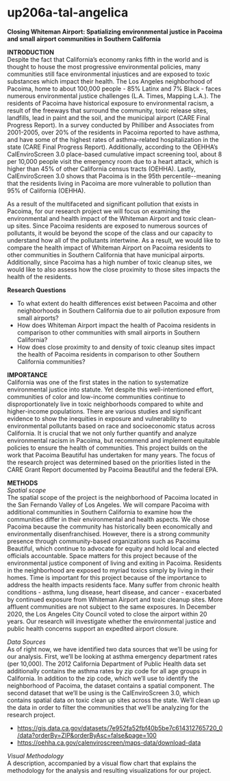 # up206a-tal-angelica

**Closing Whiteman Airport: Spatializing environnmental justice in Pacoima and small airport communities in Southern California**

**INTRODUCTION**   
Despite the fact that California’s economy ranks fifth in the world and is thought to house the most progressive environmental policies, many communities still face environmental injustices and are exposed to toxic substances which impact their health. The Los Angeles neighborhood of Pacoima, home to about 100,000 people - 85% Latinx and 7% Black - faces numerous environmental justice challenges (L.A. Times, Mapping L.A.). The residents of Pacoima have historical exposure to environmental racism, a result of the freeways that surround the community, toxic release sites, landfills, lead in paint and the soil, and the municipal airport (CARE Final Progress Report). In a survey conducted by Philliber and Associates from 2001-2005, over 20% of the residents in Pacoima reported to have asthma, and have some of the highest rates of asthma-related hospitalization in the state (CARE Final Progress Report). Additionally, according to the OEHHA’s CalEnviroScreen 3.0 place-based cumulative impact screening tool, about 8 per 10,000 people visit the emergency room due to a heart attack, which is higher than 45% of other California census tracts (OEHHA). Lastly, CalEnviroScreen 3.0 shows that Pacoima is in the 95th percentile--meaning that the residents living in Pacoima are more vulnerable to pollution than 95% of California (OEHHA).

As a result of the multifaceted and significant pollution that exists in Pacoima, for our research project we will focus on examining the environmental and health impact of the Whiteman Airport and toxic clean-up sites. Since Pacoima residents are exposed to numerous sources of pollutants, it would be beyond the scope of the class and our capacity to understand how all of the pollutants intertwine. As a result, we would like to compare the health impact of Whiteman Airport on Pacoima residents to other communities in Southern California that have municipal airports. Additionally, since Pacoima has a high number of toxic cleanup sites, we would like to also assess how the close proximity to those sites impacts the health of the residents. 


**Research Questions**   
   * To what extent do health differences exist between Pacoima and other neighborhoods in Southern California due to air pollution exposure from small airports?
   * How does Whiteman Airport impact the health of Pacoima residents in comparison to other communities with small airports in Southern California?
   * How does close proximity to and density of toxic cleanup sites impact the health of Pacoima residents in comparison to other Southern California communities?

**IMPORTANCE**   
California was one of the first states in the nation to systematize environmental justice into statute. Yet despite this well-intentioned effort, communities of color and low-income communities continue to disproportionately live in toxic neighborhoods compared to white and higher-income populations. There are various studies and significant evidence to show the inequities in exposure and vulnerability to environmental pollutants based on race and socioeconomic status across California. It is crucial that we not only further quantify and analyze environmental racism in Pacoima, but recommend and implement equitable policies to ensure the health of communities. This project builds on the work that Pacoima Beautiful has undertaken for many years. The focus of the research project was determined based on the priorities listed in the CARE Grant Report documented by Pacoima Beautiful and the federal EPA.

**METHODS**   
*Spatial scope*   
The spatial scope of the project is the neighborhood of Pacoima located in the San Fernando Valley of Los Angeles. We will compare Pacoima with additional communities in Southern California to examine how the communities differ in their environmental and health aspects. We chose Pacoima because the community has historically been economically and environmentally disenfranchised. However, there is a strong community presence through community-based organizations such as Pacoima Beautiful, which continue to advocate for equity and hold local and elected officials accountable. Space matters for this project because of the environmental justice component of living and exiting in Pacoima. Residents in the neighborhood are exposed to myriad toxics simply by living in their homes. Time is important for this project because of the importance to address the health impacts residents face. Many suffer from chronic health conditions - asthma, lung disease, heart disease, and cancer - exacerbated by continued exposure from Whiteman Airport and toxic cleanup sites. More affluent communities are not subject to the same exposures. In December 2020, the Los Angeles City Council voted to close the airport within 20 years. Our research will investigate whether the environmental justice and public health concerns support an expedited airport closure.

*Data Sources*   
As of right now, we have identified two data sources that we’ll be using for our analysis. First, we’ll be looking at asthma emergency department rates (per 10,000). The 2012 California Department of Public Health data set additionally contains the asthma rates by zip code for all age groups in California. In addition to the zip code, which we’ll use to identify the neighborhood of Pacoima, the dataset contains a spatial component. The second dataset that we’ll be using is the CalEnviroScreen 3.0, which contains spatial data on toxic clean up sites across the state. We’ll clean up the data in order to filter the communities that we’ll be analyzing for the research project. 
   * https://gis.data.ca.gov/datasets/7e952fa52fbf40b5be7c614312765720_0/data?orderBy=ZIP&orderByAsc=false&page=100
   * https://oehha.ca.gov/calenviroscreen/maps-data/download-data
   
*Visual Methodology*   
A description, accompanied by a visual flow chart that explains the methodology for the analysis and resulting visualizations for our project.


